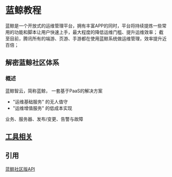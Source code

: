 # 蓝鲸教程

蓝鲸是一个开放式的运维管理平台，拥有丰富APP的同时，平台将持续提炼一些常用的功能和脚本让用户快速上手，最大程度的降低运维门槛、提升运维效率；
截至目前，腾讯所有的端游、页游、手游都在使用蓝鲸系统做运维管理，效率提升近百倍；


## 解密蓝鲸社区体系


### 概述




蓝鲸智云，简称蓝鲸， 一套基于PaaS的解决方案
* "运维基础服务" 的无人值守
* "运维增值服务" 的低成本实现

业务、服务器、发布/变更、告警与故障






## [工具相关](http://bk.tencent.com/s-mart/market)








## 引用

[蓝鲸社区版API](http://bk.tencent.com/document/bkapi)
